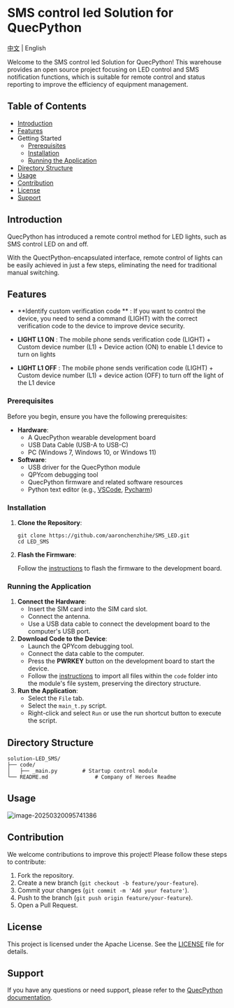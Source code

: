 # SMS control led  Solution for QuecPython



[中文](README.md) | English

Welcome to the SMS control led  Solution for QuecPython! This warehouse provides an open source project focusing on LED control and SMS notification functions, which is suitable for remote control and status reporting to improve the efficiency of equipment management.

## Table of Contents



- [Introduction](#introduction)
- [Features](#features)
- Getting Started
  - [Prerequisites](#prerequisites)
  - [Installation](#installation)
  - [Running the Application](#running-the-application)
- [Directory Structure](#directory-structure)
- [Usage](#usage)
- [Contribution](#contribution)
- [License](#license)
- [Support](#support)

## Introduction

QuecPython has introduced a remote control method for LED lights, such as SMS control LED on and off.

With the QuectPython-encapsulated interface, remote control of lights can be easily achieved in just a few steps, eliminating the need for traditional manual switching.

## Features

- **Identify custom verification code ** : If you want to control the device, you need to send a command (LIGHT) with the correct verification code to the device to improve device security.

-  **LIGHT L1 ON** : The mobile phone sends verification code (LIGHT) + Custom device number (L1) + Device action (ON) to enable L1 device to turn on lights
-  **LIGHT L1 OFF** : The mobile phone sends verification code (LIGHT) + Custom device number (L1) + device action (OFF) to turn off the light of the L1 device

### Prerequisites



Before you begin, ensure you have the following prerequisites:

- **Hardware**:
  - A QuecPython wearable development board
  - USB Data Cable (USB-A to USB-C)
  - PC (Windows 7, Windows 10, or Windows 11)
- **Software**:
  - USB driver for the QuecPython module
  - QPYcom debugging tool
  - QuecPython firmware and related software resources
  - Python text editor (e.g., [VSCode](https://code.visualstudio.com/), [Pycharm](https://www.jetbrains.com/pycharm/download/))

### Installation



1. **Clone the Repository**:

   ```
   git clone https://github.com/aaronchenzhihe/SMS_LED.git
   cd LED_SMS
   ```

   

2. **Flash the Firmware**:

   Follow the [instructions](https://python.quectel.com/doc/Application_guide/en/dev-tools/QPYcom/qpycom-dw.html#Download-Firmware) to flash the firmware to the development board.

### Running the Application



1. **Connect the Hardware**:
   - Insert the SIM card into the SIM card slot.
   - Connect the antenna.
   - Use a USB data cable to connect the development board to the computer's USB port.
2. **Download Code to the Device**:
   - Launch the QPYcom debugging tool.
   - Connect the data cable to the computer.
   - Press the **PWRKEY** button on the development board to start the device.
   - Follow the [instructions](https://python.quectel.com/doc/Application_guide/en/dev-tools/QPYcom/qpycom-dw.html#Download-Script) to import all files within the `code` folder into the module's file system, preserving the directory structure.
3. **Run the Application**:
   - Select the `File` tab.
   - Select the `main_t.py` script.
   - Right-click and select `Run` or use the run shortcut button to execute the script.

## Directory Structure



```plaintext
solution-LED_SMS/
├── code/
│   ├── _main.py        # Startup control module
└── README.md               # Company of Heroes Readme
```



## Usage



![image-20250320095741386](../SMS_LED/docs/media/1.png)

## Contribution



We welcome contributions to improve this project! Please follow these steps to contribute:

1. Fork the repository.
2. Create a new branch (`git checkout -b feature/your-feature`).
3. Commit your changes (`git commit -m 'Add your feature'`).
4. Push to the branch (`git push origin feature/your-feature`).
5. Open a Pull Request.

## License

This project is licensed under the Apache License. See the [LICENSE](https://github.com/QuecPython/solution-wearable/blob/master/LICENSE) file for details.

## Support

If you have any questions or need support, please refer to the [QuecPython documentation](https://python.quectel.com/doc/en).
